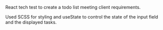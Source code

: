 React tech test to create a todo list meeting client requirements.

Used SCSS for styling and useState to control the state of the input field and the displayed tasks.
